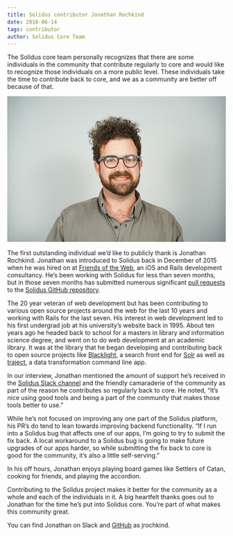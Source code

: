 ```yaml
---
title: Solidus contributor Jonathan Rochkind
date: 2016-06-14
tags: contributor
author: Solidus Core Team
---
```


The Solidus core team personally recognizes that there are some individuals in the community that contribute regularly to core and would like to recognize those individuals on a more public level. These individuals take the time to contribute back to core, and we as a community are better off because of that.

![Solidus contributor Jonathan Rochkind](2016-06-14-solidus-contributor-jonathan-rochkind/solidus-contributor-jrochkind.jpg)

The first outstanding individual we’d like to publicly thank is Jonathan Rochkind. Jonathan was introduced to Solidus back in December of 2015 when he was hired on at [Friends of the Web](http://friendsoftheweb.com), an iOS and Rails development consultancy. He’s been working with Solidus for less than seven months, but in those seven months has submitted numerous significant [pull requests](https://github.com/solidusio/solidus/pulls?utf8=%E2%9C%93&q=author%3Ajrochkind) to the [Solidus GitHub repository](https://github.com/solidusio/solidus).

The 20 year veteran of web development but has been contributing to various open source projects around the web for the last 10 years and working with Rails for the last seven. His interest in web development led to his first undergrad job at his university’s website back in 1995. About ten years ago he headed back to school for a masters in library and information science degree, and went on to do web development at an academic library. It was at the library that he began developing and contributing back to open source projects like [Blacklight](http://projectblacklight.org), a search front end for [Solr](http://lucene.apache.org/solr/) as well as [traject](https://github.com/traject/traject), a data transformation command line app.

In our interview, Jonathan mentioned the amount of support he’s received in the [Solidus Slack channel](http://slack.solidus.io) and the friendly camaraderie of the community as part of the reason he contributes so regularly back to core. He noted, “It’s nice using good tools and being a part of the community that makes those tools better to use.”

While he’s not focused on improving any one part of the Solidus platform, his PR’s do tend to lean towards improving backend functionality. “If I run into a Solidus bug that affects one of our apps, I’m going to try to submit the fix back. A local workaround to a Solidus bug is going to make future upgrades of our apps harder, so while submitting the fix back to core is good for the community, it’s also a little self-serving.”

In his off hours, Jonathan enjoys playing board games like Settlers of Catan, cooking for friends, and playing the accordion.

Contributing to the Solidus project makes it better for the community as a whole and each of the individuals in it. A big heartfelt thanks goes out to Jonathan for the time he’s put into Solidus core. You’re part of what makes this community great.

You can find Jonathan on Slack and [GitHub](https://github.com/jrochkind) as jrochkind.

